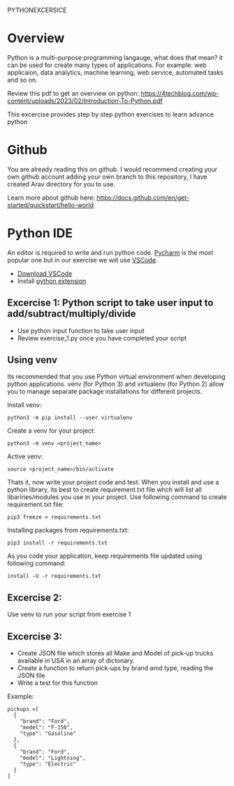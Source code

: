 PYTHONEXCERSICE

# Overview
Python is a multi-purpose programming langauge, what does that mean? it can be used for create many types of applications. For example: web applicaion, data analytics, machine learning, web service, automated tasks and so on. 

Review this pdf to get an overview on python: https://4techblog.com/wp-content/uploads/2023/02/Introduction-To-Python.pdf

This excercise provides step by step python exercises to learn advance python

# Github
You are already reading this on github. I would recommend creating your own github account adding your own branch to this repository, I have created Arav directory for you to use.

Learn more about github here: https://docs.github.com/en/get-started/quickstart/hello-world

# Python IDE
An editor is required to write and run python code. [Pycharm](https://www.jetbrains.com/pycharm/) is the most popular one but in our exercise we will use [VSCode](https://code.visualstudio.com/Download). 

- [Download VSCode]((https://code.visualstudio.com/Download)) 
- Install [python extension](https://marketplace.visualstudio.com/items?itemName=ms-python.python)

## Excercise 1: Python script to take user input to add/subtract/multiply/divide
- Use python input function to take user input 
- Review exercise_1.py once you have completed your script

## Using venv
Its recommended that you use Python virtual environment when developing python applications.
venv (for Python 3) and virtualenv (for Python 2) allow you to manage separate package installations for different projects. 

Install venv:
````
python3 -m pip install --user virtualenv
````
Create a venv for your project:
````
python3 -m venv <project_name>
````

Active venv:
````
source <project_name>/bin/activate
````

Thats it, now write your project code and test. 
When you install and use a python library, its best to create requirement.txt file whch will list all libariries/modules you use in your project. Use following command to create requirement.txt file:
````
pip3 freeze > requirements.txt
````
Installing packages from requirements.txt:
````
pip3 install -r requirements.txt
````
As you code your application, keep requirements file updated using following command:
````
install -U -r requirements.txt
````

## Excercise 2:
Use venv to run your script from exercise 1

## Excercise 3:
- Create JSON file which stores all Make and Model of pick-up trucks available in USA in an array of dictonary. 
- Create a function to return pick-ups by brand amd type, reading the JSON file
- Write a test for this function

Example:
````
pickups =[
  {
    "brand": "Ford",
    "model": "F-150",
    "type": "Gasoline"
  },
  {
    "brand": "Ford",
    "model": "Lightning",
    "type": "Electric"
  }
]
````


